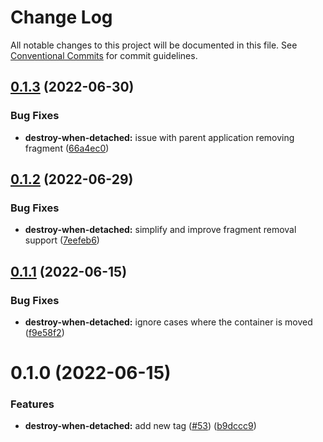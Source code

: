 # Change Log

All notable changes to this project will be documented in this file.
See [Conventional Commits](https://conventionalcommits.org) for commit guidelines.

## [0.1.3](https://github.com/marko-js/tags/compare/@marko-tags/destroy-when-detached@0.1.2...@marko-tags/destroy-when-detached@0.1.3) (2022-06-30)


### Bug Fixes

* **destroy-when-detached:** issue with parent application removing fragment ([66a4ec0](https://github.com/marko-js/tags/commit/66a4ec0426ec878adacbd22401b632230ff15bb8))





## [0.1.2](https://github.com/marko-js/tags/compare/@marko-tags/destroy-when-detached@0.1.1...@marko-tags/destroy-when-detached@0.1.2) (2022-06-29)


### Bug Fixes

* **destroy-when-detached:** simplify and improve fragment removal support ([7eefeb6](https://github.com/marko-js/tags/commit/7eefeb6df3178e70c95a2b3d4b11fe9b5fc17b5a))





## [0.1.1](https://github.com/marko-js/tags/compare/@marko-tags/destroy-when-detached@0.1.0...@marko-tags/destroy-when-detached@0.1.1) (2022-06-15)


### Bug Fixes

* **destroy-when-detached:** ignore cases where the container is moved ([f9e58f2](https://github.com/marko-js/tags/commit/f9e58f2958b35a98bcf323cded54c3a3522267cc))





# 0.1.0 (2022-06-15)


### Features

* **destroy-when-detached:** add new tag ([#53](https://github.com/marko-js/tags/issues/53)) ([b9dccc9](https://github.com/marko-js/tags/commit/b9dccc94415746cf779689a1c9d52b2262a54d76))

